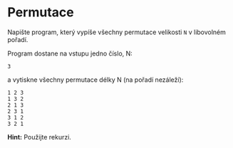 # Permutace

Napište program, který vypíše všechny permutace velikosti `N` v libovolném pořadí.

Program dostane na vstupu jedno číslo, N:

```
3
```

a vytiskne všechny permutace délky N (na pořadí nezáleží):

```
1 2 3
1 3 2
2 1 3
2 3 1
3 1 2
3 2 1
```

**Hint:** Použijte rekurzi.
